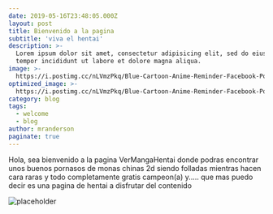 ```yaml
---
date: 2019-05-16T23:48:05.000Z
layout: post
title: Bienvenido a la pagina
subtitle: 'viva el hentai'
description: >-
  Lorem ipsum dolor sit amet, consectetur adipisicing elit, sed do eiusmod
  tempor incididunt ut labore et dolore magna aliqua.
image: >-
  https://i.postimg.cc/nLVmzPkq/Blue-Cartoon-Anime-Reminder-Facebook-Post.png
optimized_image: >-
  https://i.postimg.cc/nLVmzPkq/Blue-Cartoon-Anime-Reminder-Facebook-Post.png
category: blog
tags:
  - welcome
  - blog
author: mranderson
paginate: true
---
```

Hola, sea bienvenido a la pagina VerMangaHentai donde podras encontrar unos buenos
pornasos de monas chinas 2d siendo folladas mientras hacen cara raras y todo completamente
gratis campeon(a) y..... que mas puedo decir es una pagina de hentai a disfrutar del
contenido

![placeholder](https://i.postimg.cc/jSTG9HxD/ndice.jpg "Large example image")

